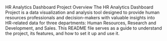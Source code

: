 HR Analytics Dashboard Project
Overview
The HR Analytics Dashboard Project is a data visualization and analysis tool designed to provide human resources professionals and decision-makers with valuable insights into HR-related data for three departments: Human Resources, Research and Development, and Sales. This README file serves as a guide to understand the project, its features, and how to set it up and use it.
